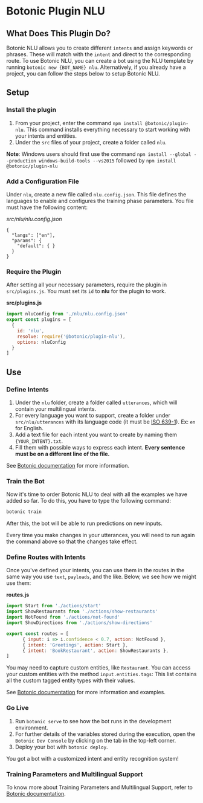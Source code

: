 # Botonic Plugin NLU

## What Does This Plugin Do?

Botonic NLU allows you to create different `intents` and assign keywords or phrases. These will match with the `intent` and direct to the corresponding route.
To use Botonic NLU, you can create a bot using the NLU template by running `botonic new {BOT_NAME} nlu`.
Alternatively, if you already have a project, you can follow the steps below to setup Botonic NLU.

## Setup

### Install the plugin

1. From your project, enter the command `npm install @botonic/plugin-nlu`. This command installs everything necessary to start working with your intents and entities.
2. Under the `src` files of your project, create a folder called `nlu`.  

**Note**: Windows users should first use the command 
`npm install --global --production windows-build-tools --vs2015` followed by `npm install @botonic/plugin-nlu`

### Add a Configuration File
Under `nlu`, create a new file called `nlu.config.json`. 
This file defines the languages to enable and configures the training phase parameters. 
You file must have the following content:

*src/nlu/nlu.config.json*

```
{
  "langs": ["en"],
  "params": {
    "default": { }
  }
}
```
### Require the Plugin

After setting all your necessary parameters, require the plugin in `src/plugins.js`. You must set its `id` to **nlu** for the plugin to work.

**src/plugins.js**
```javascript
import nluConfig from './nlu/nlu.config.json'
export const plugins = [
  {
    id: 'nlu',
    resolve: require('@botonic/plugin-nlu'),
    options: nluConfig
  }
]
```

## Use

### Define Intents 

1. Under the `nlu` folder, create a folder called `utterances`, which will contain your multilingual intents. 
2. For every language you want to support, create a folder under `src/nlu/utterances` with its language code (it must be [ISO 639-1](https://iso639-3.sil.org/code_tables/639/data)). Ex:  `en` for English.
3. Add a text file for each intent you want to create by naming them `{YOUR_INTENT}.txt`.
4. Fill them with possible ways to express each intent. **Every sentence must be on a different line of the file.**

See [Botonic documentation](https://botonic.io/docs.html) for more information.

### Train the Bot
Now it's time to order Botonic NLU to deal with all the examples we have added so far. To do this, you have to type the following command:
```bash
botonic train
```
After this, the bot will be able to run predictions on new inputs.  

Every time you make changes in your utterances, you will need to run again the command above so that the changes take effect.

### Define Routes with Intents
Once you've defined your intents, you can use them in the routes in the same way you use `text`, `payloads`, and the like. 
Below, we see how we might use them:

**routes.js**

```javascript
import Start from './actions/start'
import ShowRestaurants from './actions/show-restaurants'
import NotFound from './actions/not-found'
import ShowDirections from './actions/show-directions'

export const routes = [
      { input: i => i.confidence < 0.7, action: NotFound },
      { intent: 'Greetings', action: Start },
	  { intent: 'BookRestaurant', action: ShowRestaurants },
]
```

You may need to capture custom entities, like `Restaurant`.
You can access your custom entities with the method `input.entities.tags`: This list contains all the custom tagged entity types with their values.

See [Botonic documentation](https://botonic.io/docs.html) for more information and examples.

### Go Live

1. Run `botonic serve` to see how the bot runs in the development environment.
2. For further details of the variables stored during the execution, open the `Botonic Dev Console` by clicking on the tab in the top-left corner.
3. Deploy your bot with `botonic deploy`.

You got a bot with a customized intent and entity recognition system!  

### Training Parameters and Multilingual Support
To know more about Training Parameters and Multilingual Support, refer to [Botonic documentation](https://botonic.io/docs.html).
